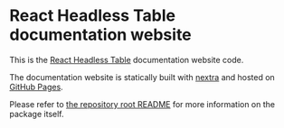 # React Headless Table documentation website

This is the [React Headless Table](https://react-headless-table.trautmann.software) documentation website code.

The documentation website is statically built with [nextra](https://nextra.site/) and hosted on [GitHub Pages](https://pages.github.com/).

Please refer to [the repository root README](https://github.com/Trautmann-Software/react-headless-table) for more information on the package itself.